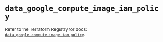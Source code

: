 # `data_google_compute_image_iam_policy`

Refer to the Terraform Registry for docs: [`data_google_compute_image_iam_policy`](https://registry.terraform.io/providers/hashicorp/google/5.24.0/docs/data-sources/compute_image_iam_policy).
